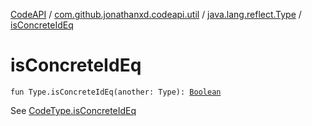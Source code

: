 [CodeAPI](../../index.md) / [com.github.jonathanxd.codeapi.util](../index.md) / [java.lang.reflect.Type](index.md) / [isConcreteIdEq](.)

# isConcreteIdEq

`fun Type.isConcreteIdEq(another: Type): `[`Boolean`](https://kotlinlang.org/api/latest/jvm/stdlib/kotlin/-boolean/index.html)

See [CodeType.isConcreteIdEq](../../com.github.jonathanxd.codeapi.type/-code-type/is-concrete-id-eq.md)

